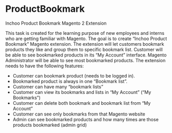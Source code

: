 # ProductBookmark
Inchoo Product Bookmark Magento 2 Extension


This task is created for the learning purpose of new employees and interns who are getting familiar with Magento. The goal is to create “Inchoo Product Bookmark” Magento extension. 
The extension will let customers bookmark products they like and group them to specific bookmark list. Customer will be able to see bookmarked products in its “My Account” interface. Magento Administrator will be able to see most bookmarked products.
The extension needs to have the following features:

- Customer can bookmark product (needs to be logged in). 
- Bookmarked product is always in one “Bookmark list”.
- Customer can have many “bookmark lists”
- Customer can view its bookmarks and lists in “My Account” (“My Bookmarks”)
- Customer can delete both bookmark and bookmark list from “My Account”
- Customer can see only bookmarks from that Magento website
- Admin can see bookmarked products and how many times are those products bookmarked (admin grid)

